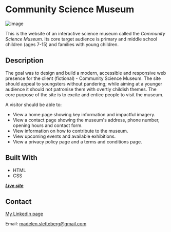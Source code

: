 # Community Science Museum

![image](https://i.ibb.co/Z8wgQgS/CSM-project.jpg)

This is the website of an interactive science museum called the *Community Science Museum*. 
Its core target audience is primary and middle school children (ages 7-15) and families with young children.

## Description

The goal was to design and build a modern, accessible and responsive web presence for the client (fictional) - Community Science Museum.
The site should appeal to youngsters without pandering; while aiming at a younger audience it should not patronise them with overtly childish themes. 
The core purpose of the site is to excite and entice people to visit the museum.


A visitor should be able to:

- View a home page showing key information and impactful imagery.
- View a contact page showing the museum's address, phone number, opening hours and contact form.
- View information on how to contribute to the museum.
- View upcoming events and available exhibitions.
- View a privacy policy page and a terms and conditions page.


## Built With

- HTML
- CSS

***[Live site](https://maddipaddi.github.io/Semester-Project-1/)***

## Contact

[My LinkedIn page](https://www.linkedin.com/in/madelen-sletteberg-17a435257/)

Email: madelen.sletteberg@gmail.com
